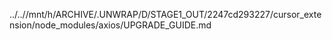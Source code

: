 ../..//mnt/h/ARCHIVE/.UNWRAP/D/STAGE1_OUT/2247cd293227/cursor_extension/node_modules/axios/UPGRADE_GUIDE.md